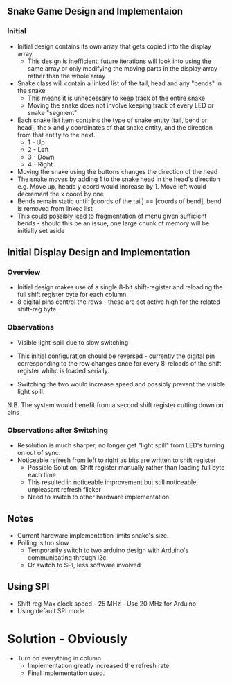 ## Snake Game Design and Implementaion
### Initial
- Initial design contains its own array that gets copied into the display array
    - This design is inefficient, future iterations will look into using the same array or only
        modifying the moving parts in the display array rather than the whole array
- Snake class will contain a linked list of the tail, head and any "bends" in the snake
    - This means it is unnecessary to keep track of the entire snake
    - Moving the snake does not involve keeping track of every LED or snake "segment"
- Each snake list item contains the type of snake entity (tail, bend or head), the x and y coordinates of that snake entity, and the direction from that entity to the next.
    - 1 - Up
    - 2 - Left
    - 3 - Down
    - 4 - Right
- Moving the snake using the buttons changes the direction of the head
- The snake moves by adding 1 to the snake head in the head's direction e.g. Move up, heads y coord would increase by 1. Move left would decrement the x coord by one
- Bends remain static until: [coords of the tail] == [coords of bend], bend is removed from linked list
- This could possibly lead to fragmentation of menu given sufficient bends - should this be an issue,
    one large chunk of memory will be initially set aside

## Initial Display Design and Implementation
### Overview
- Initial design makes use of a single 8-bit shift-register and reloading the full shift register byte for each column. 
- 8 digital pins control the rows - these are set active high for the related shift-reg byte.

### Observations
- Visible light-spill due to slow switching

- This initial configuration should be reversed - currently the digital pin corresponding to the row changes once for every 8-reloads of the shift register whihc is loaded serially.
- Switching the two would increase speed and possibly prevent the visible light spill.

N.B. The system would benefit from a second shift register cutting down on pins

### Observations after Switching
- Resolution is much sharper, no longer get "light spill" from LED's turning on out of sync.
- Noticeable refresh from left to right as bits are written to shift register
    -   Possible Solution: Shift register manually rather than loading full byte each time
    -   This resulted in noticeable improvement but still noticeable, unpleasant refresh flicker
    -   Need to switch to other hardware implementation.

## Notes

- Current hardware implementation limits snake's size. 
- Polling is too slow
    - Temporarily switch to two arduino design with Arduino's communicating through i2c
    - Or switch to SPI, less software involved

## Using SPI
- Shift reg Max clock speed - 25 MHz - Use 20 MHz for Arduino
- Using default SPI mode

# Solution - Obviously
- Turn on everything in column
    - Implementation greatly increased the refresh rate.
    - Final Implementation used.